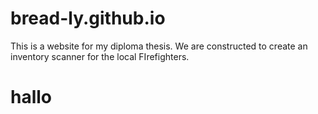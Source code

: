# bread-ly.github.io
This is a website for my diploma thesis.
We are constructed to create an inventory scanner for the local FIrefighters.
# hallo

